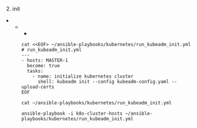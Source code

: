 2. init 
  -  
    - 
      -  

          cat <<EOF> ~/ansible-playbooks/kubernetes/run_kubeadm_init.yml
          # run_kubeadm_init.yml
          ---
          - hosts: MASTER-1
            become: true
            tasks:
              - name: initialize kubernetes cluster
                shell: kubeadm init --config kubeadm-config.yaml --upload-certs 
          EOF

          cat ~/ansible-playbooks/kubernetes/run_kubeadm_init.yml

          ansible-playbook -i k8s-cluster-hosts ~/ansible-playbooks/kubernetes/run_kubeadm_init.yml
          


